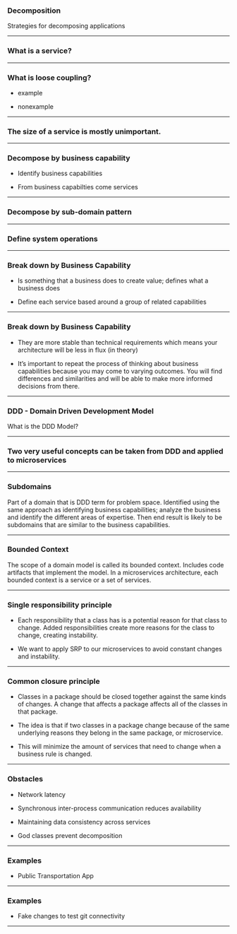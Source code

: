 
### Decomposition

Strategies for decomposing applications

---

### What is a service?

---

### What is loose coupling?

- example

- nonexample

---

### The size of a service is mostly unimportant.

---

### Decompose by business capability

- Identify business capabilities

- From business capabilties come services

---

### Decompose by sub-domain pattern

---

### Define system operations

---

### Break down by Business Capability

- Is something that a business does to create value; defines what a business does

- Define each service based around a group of related capabilities

---

### Break down by Business Capability

- They are more stable than technical requirements which means your architecture will be less in flux (in theory)

- It’s important to repeat the process of thinking about business capabilities because you may come to varying outcomes.  You will find differences and similarities and will be able to make more informed decisions from there.

---

### DDD - Domain Driven Development Model

What is the DDD Model?

---

### Two very useful concepts can be taken from DDD and applied to microservices

---

### Subdomains

Part of a domain that is DDD term for problem space.  Identified using the same approach as identifying business capabilities; analyze the business and identify the different areas of expertise.  Then end result is likely to be subdomains that are similar to the business capabilities.

---

### Bounded Context

The scope of a domain model is called its bounded context.  Includes code artifacts that implement the model.  In a microservices architecture, each bounded context is a service or a set of services.

---

### Single responsibility principle

- Each responsibility that a class has is a potential reason for that class to change.  Added responsibilities create more reasons for the class to change, creating instability.

- We want to apply SRP to our microservices to avoid constant changes and instability.

---

### Common closure principle

- Classes in a package should be closed together against the same kinds of changes.  A change that affects a package affects all of the classes in that package.

- The idea is that if two classes in a package change because of the same underlying reasons they belong in the same package, or microservice.

- This will minimize the amount of services that need to change when a business rule is changed.

---

### Obstacles

- Network latency

- Synchronous inter-process communication reduces availability

- Maintaining data consistency across services

- God classes prevent decomposition

---

### Examples

- Public Transportation App

---

### Examples

- Fake changes to test git connectivity

---